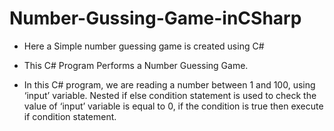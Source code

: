 # Number-Gussing-Game-inCSharp

- Here a Simple number guessing game is created using C#
- This C# Program Performs a Number Guessing Game.

- In this C# program, we are reading a number between 1 and 100, using ‘input’ variable. Nested if else condition statement is used to check the value of ‘input’ variable is equal to 0, if the condition is true then execute if condition statement.

